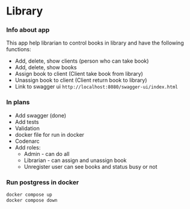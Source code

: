 # Library

### Info about app
This app help librarian to control books in library and have the following functions:

* Add, delete, show clients (person who can take book)
* Add, delete, show books
* Assign book to client (Client take book from library)
* Unassign book to client (Client return book to library)
* Link to swagger ui `http://localhost:8080/swagger-ui/index.html`

### In plans
- Add swagger (done)
- Add tests
- Validation
- docker file for run in docker
- Codenarc
- Add roles:
  * Admin - can do all
  * Librarian - can assign and unassign book
  * Unregister user can see books and status busy or not

### Run postgress in docker
```powershell
docker compose up
docker compose down
```